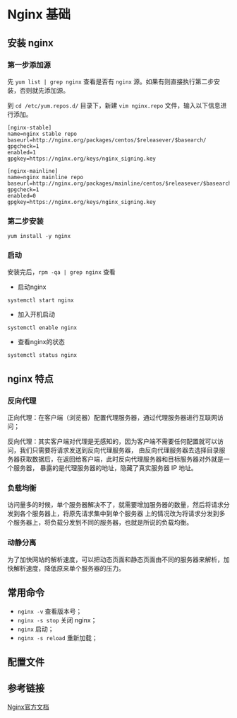 
# Nginx 基础


## 安装 nginx


### 第一步添加源

先 `yum list | grep nginx` 查看是否有 `nginx` 源。如果有则直接执行第二步安装，否则就先添加源。

到 `cd /etc/yum.repos.d/` 目录下，新建 `vim nginx.repo` 文件，输入以下信息进行添加。
```
[nginx-stable]
name=nginx stable repo
baseurl=http://nginx.org/packages/centos/$releasever/$basearch/
gpgcheck=1
enabled=1
gpgkey=https://nginx.org/keys/nginx_signing.key

[nginx-mainline]
name=nginx mainline repo
baseurl=http://nginx.org/packages/mainline/centos/$releasever/$basearch/
gpgcheck=1
enabled=0
gpgkey=https://nginx.org/keys/nginx_signing.key
```

### 第二步安装

```
yum install -y nginx
```


### 启动

安装完后，`rpm -qa | grep nginx` 查看

- 启动nginx
```
systemctl start nginx
```
- 加入开机启动
```
systemctl enable nginx
```
- 查看nginx的状态
```
systemctl status nginx
```


## nginx 特点


### 反向代理

正向代理：在客户端（浏览器）配置代理服务器，通过代理服务器进行互联网访问；

反向代理：其实客户端对代理是无感知的，因为客户端不需要任何配置就可以访问，我们只需要将请求发送到反向代理服务器，
由反向代理服务器去选择目录服务器获取数据后，在返回给客户端，此时反向代理服务器和目标服务器对外就是一个服务器，
暴露的是代理服务器的地址，隐藏了真实服务器 IP 地址。



### 负载均衡

访问量多的时候，单个服务器解决不了，就需要增加服务器的数量，然后将请求分发到各个服务器上，将原先请求集中到单个服务器
上的情况改为将请求分发到多个服务器上，将负载分发到不同的服务器，也就是所说的负载均衡。



### 动静分离

为了加快网站的解析速度，可以把动态页面和静态页面由不同的服务器来解析，加快解析速度，降低原来单个服务器的压力。


## 常用命令

- `nginx -v` 查看版本号；
- `nginx -s stop` 关闭 nginx；
- `nginx` 启动；
- `nginx -s reload` 重新加载；


## 配置文件



## 参考链接

[Nginx官方文档](http://nginx.org/en/linux_packages.html#RHEL-CentOS)
